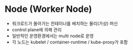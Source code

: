 # Node (Worker Node)

- 워크로드가 돌아가는 컨테이너를 배치하는 물리(가상) 머신
- control plane에 의해 관리
- 일반적인 운영환경에서는 multi node로 운영
- 각 노드는 kubelet / container-runtime / kube-proxy가 포함
